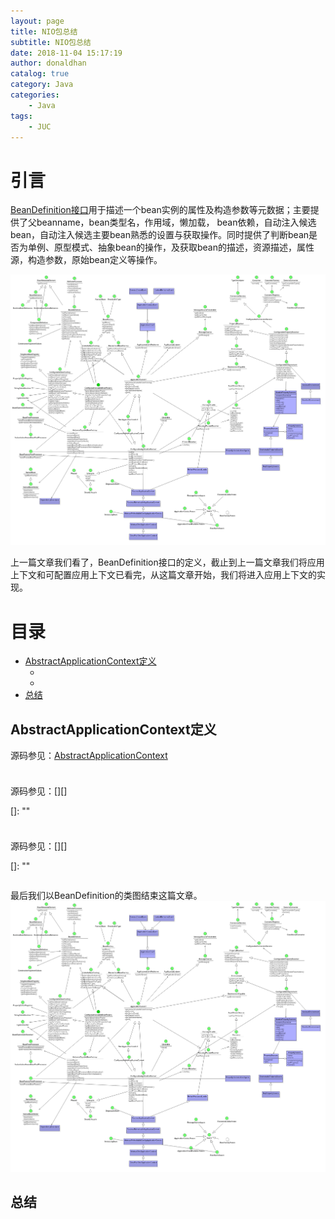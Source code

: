 ```yaml
---
layout: page
title: NIO包总结
subtitle: NIO包总结
date: 2018-11-04 15:17:19
author: donaldhan
catalog: true
category: Java
categories:
    - Java
tags:
    - JUC
---
```


# 引言

[BeanDefinition接口][]用于描述一个bean实例的属性及构造参数等元数据；主要提供了父beanname，bean类型名，作用域，懒加载，
bean依赖，自动注入候选bean，自动注入候选主要bean熟悉的设置与获取操作。同时提供了判断bean是否为单例、原型模式、抽象bean的操作，及获取bean的描述，资源描述，属性源，构造参数，原始bean定义等操作。

![BeanDefinition](/image/spring-context/BeanDefinition.png)

[BeanDefinition接口]:https://donaldhan.github.io/spring-framework/2017/12/26/BeanDefinition%E6%8E%A5%E5%8F%A3%E5%AE%9A%E4%B9%89.html "BeanDefinition接口"

上一篇文章我们看了，BeanDefinition接口的定义，截止到上一篇文章我们将应用上下文和可配置应用上下文已看完，从这篇文章开始，我们将进入应用上下文的实现。


# 目录
* [AbstractApplicationContext定义](abstractapplicationcontext定义)
    * [](#)
    * [](#)
* [总结](#总结)

## AbstractApplicationContext定义
源码参见：[AbstractApplicationContext][]

[AbstractApplicationContext]: "AbstractApplicationContext"

```java
```


###
源码参见：[][]

[]: ""

```java
```


###
源码参见：[][]

[]: ""

```java
```


最后我们以BeanDefinition的类图结束这篇文章。
![BeanDefinition](/image/spring-context/BeanDefinition.png)

## 总结
